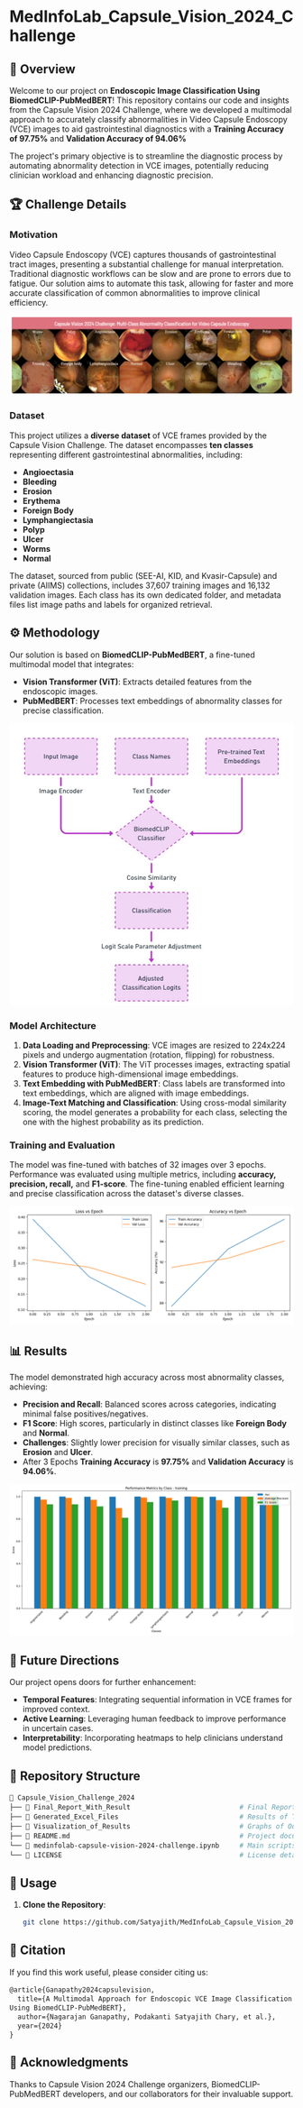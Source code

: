 # MedInfoLab_Capsule_Vision_2024_Challenge

## 🌟 Overview

Welcome to our project on **Endoscopic Image Classification Using BiomedCLIP-PubMedBERT**! This repository contains our code and insights from the Capsule Vision 2024 Challenge, where we developed a multimodal approach to accurately classify abnormalities in Video Capsule Endoscopy (VCE) images to aid gastrointestinal diagnostics with a **Training Accuracy of 97.75%** and **Validation Accuracy of 94.06%**

The project's primary objective is to streamline the diagnostic process by automating abnormality detection in VCE images, potentially reducing clinician workload and enhancing diagnostic precision.

## 🏆 Challenge Details

### Motivation

Video Capsule Endoscopy (VCE) captures thousands of gastrointestinal tract images, presenting a substantial challenge for manual interpretation. Traditional diagnostic workflows can be slow and are prone to errors due to fatigue. Our solution aims to automate this task, allowing for faster and more accurate classification of common abnormalities to improve clinical efficiency.

![Capsule Vision Challenge 2024](https://github.com/Satyajithchary/MedInfoLab_Capsule_Vision_2024_Challenge/blob/main/Visualization_of_Results/CVC_2024_Headeer.jpg.png)
### Dataset

This project utilizes a **diverse dataset** of VCE frames provided by the Capsule Vision Challenge. The dataset encompasses **ten classes** representing different gastrointestinal abnormalities, including:

- **Angioectasia**
- **Bleeding**
- **Erosion**
- **Erythema**
- **Foreign Body**
- **Lymphangiectasia**
- **Polyp**
- **Ulcer**
- **Worms**
- **Normal**

The dataset, sourced from public (SEE-AI, KID, and Kvasir-Capsule) and private (AIIMS) collections, includes 37,607 training images and 16,132 validation images. Each class has its own dedicated folder, and metadata files list image paths and labels for organized retrieval.

## ⚙️ Methodology

Our solution is based on **BiomedCLIP-PubMedBERT**, a fine-tuned multimodal model that integrates:

- **Vision Transformer (ViT)**: Extracts detailed features from the endoscopic images.
- **PubMedBERT**: Processes text embeddings of abnormality classes for precise classification.
  
![Pipeline of Project](https://github.com/Satyajithchary/MedInfoLab_Capsule_Vision_2024_Challenge/blob/main/Visualization_of_Results/Pipeline_of_Project.jpg)


### Model Architecture

1. **Data Loading and Preprocessing**: VCE images are resized to 224x224 pixels and undergo augmentation (rotation, flipping) for robustness.
2. **Vision Transformer (ViT)**: The ViT processes images, extracting spatial features to produce high-dimensional image embeddings.
3. **Text Embedding with PubMedBERT**: Class labels are transformed into text embeddings, which are aligned with image embeddings.
4. **Image-Text Matching and Classification**: Using cross-modal similarity scoring, the model generates a probability for each class, selecting the one with the highest probability as its prediction.

### Training and Evaluation

The model was fine-tuned with batches of 32 images over 3 epochs. Performance was evaluated using multiple metrics, including **accuracy, precision, recall,** and **F1-score**. The fine-tuning enabled efficient learning and precise classification across the dataset's diverse classes.

![Training and Testing](https://github.com/Satyajithchary/MedInfoLab_Capsule_Vision_2024_Challenge/blob/main/Visualization_of_Results/final_training_history.jpg)
## 📊 Results

The model demonstrated high accuracy across most abnormality classes, achieving:

- **Precision and Recall**: Balanced scores across categories, indicating minimal false positives/negatives.
- **F1 Score**: High scores, particularly in distinct classes like **Foreign Body** and **Normal**.
- **Challenges**: Slightly lower precision for visually similar classes, such as **Erosion** and **Ulcer**.
- After 3 Epochs **Training Accuracy** is **97.75%** and **Validation Accuracy** is **94.06%**.
  
![Final_per_Class_Metrics_training](https://github.com/Satyajithchary/MedInfoLab_Capsule_Vision_2024_Challenge/blob/main/Visualization_of_Results/final_per_class_metrics_training.jpg)
## 🚀 Future Directions

Our project opens doors for further enhancement:

- **Temporal Features**: Integrating sequential information in VCE frames for improved context.
- **Active Learning**: Leveraging human feedback to improve performance in uncertain cases.
- **Interpretability**: Incorporating heatmaps to help clinicians understand model predictions.

## 📂 Repository Structure

```bash
📂 Capsule_Vision_Challenge_2024
├── 📂 Final_Report_With_Result                           # Final Report with proper Results
├── 📂 Generated_Excel_Files                              # Results of Training, Validation and Testing Data 
├── 📂 Visualization_of_Results                           # Graphs of Outputs for comparison
├── 📄 README.md                                          # Project documentation
└── 📄 medinfolab-capsule-vision-2024-challenge.ipynb     # Main scripts for data processing and model training
└── 📄 LICENSE                                            # License details
```

## 🔗 Usage

1. **Clone the Repository**:
   ```bash
   git clone https://github.com/Satyajith/MedInfoLab_Capsule_Vision_2024_Challenge.git
   ```

## 💼 Citation

If you find this work useful, please consider citing us:

```
@article{Ganapathy2024capsulevision,
  title={A Multimodal Approach for Endoscopic VCE Image Classification Using BiomedCLIP-PubMedBERT},
  author={Nagarajan Ganapathy, Podakanti Satyajith Chary, et al.},
  year={2024}
}
```

## 🎉 Acknowledgments

Thanks to Capsule Vision 2024 Challenge organizers, BiomedCLIP-PubMedBERT developers, and our collaborators for their invaluable support.
